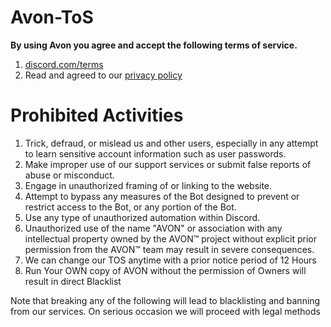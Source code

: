 # Avon-ToS

**By using Avon you agree and accept the following terms of service.**

1. [discord.com/terms](https://discord.com/terms)
2. Read and agreed to our [privacy policy](https://github.com/orgs/avon-development/privacy)

# Prohibited Activities

1. Trick, defraud, or mislead us and other users, especially in any attempt to learn sensitive account information such as user passwords.
2. Make improper use of our support services or submit false reports of abuse or misconduct.
3. Engage in unauthorized framing of or linking to the website.
4. Attempt to bypass any measures of the Bot designed to prevent or restrict access to the Bot, or any portion of the Bot.
5. Use any type of unauthorized automation within Discord.
6. Unauthorized use of the name "AVON" or association with any intellectual property owned by the AVON™ project without explicit prior permission from the AVON™ team may result in severe consequences.
7. We can change our TOS anytime with a prior notice period of 12 Hours
8. Run Your OWN copy of AVON without the permission of Owners will result in direct Blacklist 


Note that breaking any of the following will lead to blacklisting and banning from our services.
On serious occasion we will proceed with legal methods 
